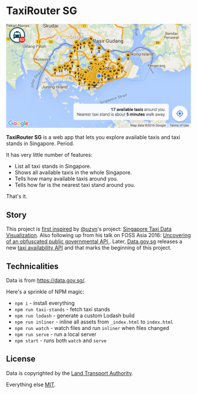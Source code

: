 TaxiRouter SG
===

![](screenshots/screenshot-1.png)

**TaxiRouter SG** is a web app that lets you explore available taxis and taxi stands in Singapore. Period.

It has very little number of features:

- List all taxi stands in Singapore.
- Shows all available taxis in the whole Singapore.
- Tells how many available taxis around you.
- Tells how far is the nearest taxi stand around you.

That's it.

Story
---

This project is [first inspired](https://twitter.com/cheeaun/status/710632610607726592) by [@uzyn](https://github.com/uzyn)'s project: [Singapore Taxi Data Visualization](http://uzyn.github.io/taxisg/). Also following up from his talk on FOSS Asia 2016: [Uncovering of an obfuscated public governmental API ](https://speakerdeck.com/uzyn/uncovering-of-an-obfuscated-public-governmental-api-foss-asia-2016). Later, [Data.gov.sg](https://data.gov.sg/) releases a new [taxi availability API](https://developers.data.gov.sg/datagovsg-apis/apis/get/transport/taxi-availability) and that marks the beginning of this project.

Technicalities
---

Data is from <https://data.gov.sg/>.

Here's a sprinkle of NPM magic:

- `npm i` - install everything
- `npm run taxi-stands` - fetch taxi stands
- `npm run lodash` - generate a custom Lodash build
- `npm run inliner` - inline all assets from `_index.html` to `index.html`
- `npm run watch` - watch files and run `inliner` when files changed
- `npm run serve` - run a local server
- `npm start` - runs both `watch` and `serve`

License
---

Data is copyrighted by the [Land Transport Authority](http://www.lta.gov.sg/).

Everything else [MIT](http://cheeaun.mit-license.org/).
